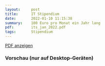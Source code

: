 ```yaml
---
layout:     post
title:      IT Stipendium
date:       2022-01-10 11:15:38
summary:    100 Euro pro Monat ein Jahr lang
pdf:        its_jan_2022.pdf
tags:		Stipendium
---
```


<a class="btn btn-primary" href="{{ site.url }}/attachments/{{page.pdf}}">PDF anzeigen</a>

<h3>Vorschau (nur auf Desktop-Geräten)</h3>
<div class="d-none d-sm-block">
    <object data="{{ site.url }}/attachments/{{page.pdf}}" width="100%" height="1010" type='application/pdf'>
    </object>
</div>
